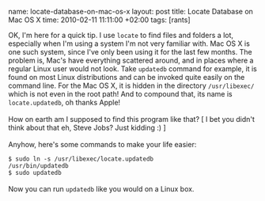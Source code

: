 name: locate-database-on-mac-os-x
layout: post
title: Locate Database on Mac OS X
time: 2010-02-11 11:11:00 +02:00
tags: [rants]

OK, I'm here for a quick tip. I use <code>locate</code> to find files and folders a lot, especially when I'm using a system I'm not very familiar with. Mac OS X is one such system, since I've only been using it for the last few months. The problem is, Mac's have everything scattered around, and in places where a regular Linux user would not look. Take <code>updatedb</code> command for example, it is found on most Linux distributions and can be invoked quite easily on the command line. For the Mac OS X, it is hidden in the directory <code>/usr/libexec/</code> which is not even in the root path! And to compound that, its name is <code>locate.updatedb</code>, oh thanks Apple! <br /><br />How on earth am I supposed to find this program like that? [ I bet you didn't think about that eh, Steve Jobs? Just kidding :) ]<br /><br />Anyhow, here's some commands to make your life easier:<br /><code><br />$ sudo ln -s  /usr/libexec/locate.updatedb /usr/bin/updatedb<br />$ sudo updatedb<br /></code><br />Now you can run <code>updatedb</code> like you would on a Linux box.
